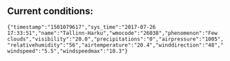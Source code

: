 ## Current conditions: 
 ``` {"timestamp":"1501079617","sys_time":"2017-07-26 17:33:51","name":"Tallinn-Harku","wmocode":"26038","phenomenon":"Few clouds","visibility":"20.0","precipitations":"0","airpressure":"1005","relativehumidity":"56","airtemperature":"20.4","winddirection":"48","windspeed":"5.5","windspeedmax":"10.3"} ```
